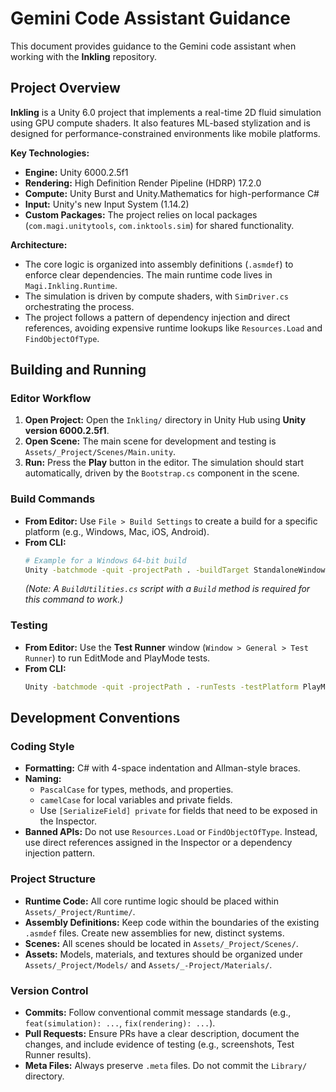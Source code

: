 # Gemini Code Assistant Guidance

This document provides guidance to the Gemini code assistant when working with the **Inkling** repository.

## Project Overview

**Inkling** is a Unity 6.0 project that implements a real-time 2D fluid simulation using GPU compute shaders. It also features ML-based stylization and is designed for performance-constrained environments like mobile platforms.

**Key Technologies:**
- **Engine:** Unity 6000.2.5f1
- **Rendering:** High Definition Render Pipeline (HDRP) 17.2.0
- **Compute:** Unity Burst and Unity.Mathematics for high-performance C#
- **Input:** Unity's new Input System (1.14.2)
- **Custom Packages:** The project relies on local packages (`com.magi.unitytools`, `com.inktools.sim`) for shared functionality.

**Architecture:**
- The core logic is organized into assembly definitions (`.asmdef`) to enforce clear dependencies. The main runtime code lives in `Magi.Inkling.Runtime`.
- The simulation is driven by compute shaders, with `SimDriver.cs` orchestrating the process.
- The project follows a pattern of dependency injection and direct references, avoiding expensive runtime lookups like `Resources.Load` and `FindObjectOfType`.

## Building and Running

### Editor Workflow

1.  **Open Project:** Open the `Inkling/` directory in Unity Hub using **Unity version 6000.2.5f1**.
2.  **Open Scene:** The main scene for development and testing is `Assets/_Project/Scenes/Main.unity`.
3.  **Run:** Press the **Play** button in the editor. The simulation should start automatically, driven by the `Bootstrap.cs` component in the scene.

### Build Commands

- **From Editor:** Use `File > Build Settings` to create a build for a specific platform (e.g., Windows, Mac, iOS, Android).
- **From CLI:**
  ```bash
  # Example for a Windows 64-bit build
  Unity -batchmode -quit -projectPath . -buildTarget StandaloneWindows64 -executeMethod BuildUtilities.Build
  ```
  *(Note: A `BuildUtilities.cs` script with a `Build` method is required for this command to work.)*

### Testing

- **From Editor:** Use the **Test Runner** window (`Window > General > Test Runner`) to run EditMode and PlayMode tests.
- **From CLI:**
  ```bash
  Unity -batchmode -quit -projectPath . -runTests -testPlatform PlayMode -testResults results.xml
  ```

## Development Conventions

### Coding Style

- **Formatting:** C# with 4-space indentation and Allman-style braces.
- **Naming:**
    - `PascalCase` for types, methods, and properties.
    - `camelCase` for local variables and private fields.
    - Use `[SerializeField] private` for fields that need to be exposed in the Inspector.
- **Banned APIs:** Do not use `Resources.Load` or `FindObjectOfType`. Instead, use direct references assigned in the Inspector or a dependency injection pattern.

### Project Structure

- **Runtime Code:** All core runtime logic should be placed within `Assets/_Project/Runtime/`.
- **Assembly Definitions:** Keep code within the boundaries of the existing `.asmdef` files. Create new assemblies for new, distinct systems.
- **Scenes:** All scenes should be located in `Assets/_Project/Scenes/`.
- **Assets:** Models, materials, and textures should be organized under `Assets/_Project/Models/` and `Assets/_-Project/Materials/`.

### Version Control

- **Commits:** Follow conventional commit message standards (e.g., `feat(simulation): ...`, `fix(rendering): ...`).
- **Pull Requests:** Ensure PRs have a clear description, document the changes, and include evidence of testing (e.g., screenshots, Test Runner results).
- **Meta Files:** Always preserve `.meta` files. Do not commit the `Library/` directory.
